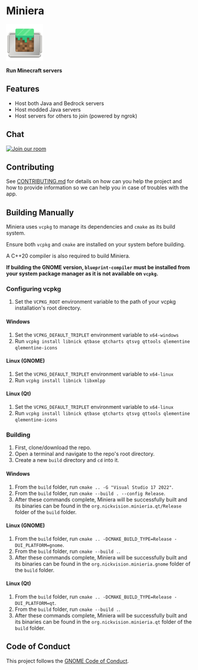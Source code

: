 # Miniera
<img src="resources/org.nickvision.miniera.svg" width="100" height="100"/>

 **Run Minecraft servers**

## Features
- Host both Java and Bedrock servers
- Host modded Java servers
- Host servers for others to join (powered by ngrok)

## Chat
<a href='https://matrix.to/#/#nickvision:matrix.org'><img width='140' alt='Join our room' src='https://user-images.githubusercontent.com/17648453/196094077-c896527d-af6d-4b43-a5d8-e34a00ffd8f6.png'/></a>

## Contributing

See [CONTRIBUTING.md](CONTRIBUTING.md) for details on how can you help the project and how to provide information so we can help you in case of troubles with the app.

## Building Manually
Miniera uses `vcpkg` to manage its dependencies and `cmake` as its build system.

Ensure both `vcpkg` and `cmake` are installed on your system before building.

A C++20 compiler is also required to build Miniera.

**If building the GNOME version, `blueprint-compiler` must be installed from your system package manager as it is not available on `vcpkg`.**

### Configuring vcpkg
1. Set the `VCPKG_ROOT` environment variable to the path of your vcpkg installation's root directory.
#### Windows
1. Set the `VCPKG_DEFAULT_TRIPLET` environment variable to `x64-windows`
1. Run `vcpkg install libnick qtbase qtcharts qtsvg qttools qlementine qlementine-icons`
#### Linux (GNOME)
1. Set the `VCPKG_DEFAULT_TRIPLET` environment variable to `x64-linux`
1. Run `vcpkg install libnick libxmlpp`
#### Linux (Qt)
1. Set the `VCPKG_DEFAULT_TRIPLET` environment variable to `x64-linux`
1. Run `vcpkg install libnick qtbase qtcharts qtsvg qttools qlementine qlementine-icons`

### Building
1. First, clone/download the repo.
1. Open a terminal and navigate to the repo's root directory.
1. Create a new `build` directory and `cd` into it. 
#### Windows
1. From the `build` folder, run `cmake .. -G "Visual Studio 17 2022"`.
1. From the `build` folder, run `cmake --build . --config Release`.
1. After these commands complete, Miniera will be successfully built and its binaries can be found in the `org.nickvision.minieria.qt/Release` folder of the `build` folder.
#### Linux (GNOME)
1. From the `build` folder, run `cmake .. -DCMAKE_BUILD_TYPE=Release -DUI_PLATFORM=gnome`.
1. From the `build` folder, run `cmake --build .`.
1. After these commands complete, Miniera will be successfully built and its binaries can be found in the `org.nickvision.minieria.gnome` folder of the `build` folder.
#### Linux (Qt)
1. From the `build` folder, run `cmake .. -DCMAKE_BUILD_TYPE=Release -DUI_PLATFORM=qt`.
1. From the `build` folder, run `cmake --build .`.
1. After these commands complete, Miniera will be successfully built and its binaries can be found in the `org.nickvision.minieria.qt` folder of the `build` folder.

## Code of Conduct

This project follows the [GNOME Code of Conduct](https://conduct.gnome.org/).
